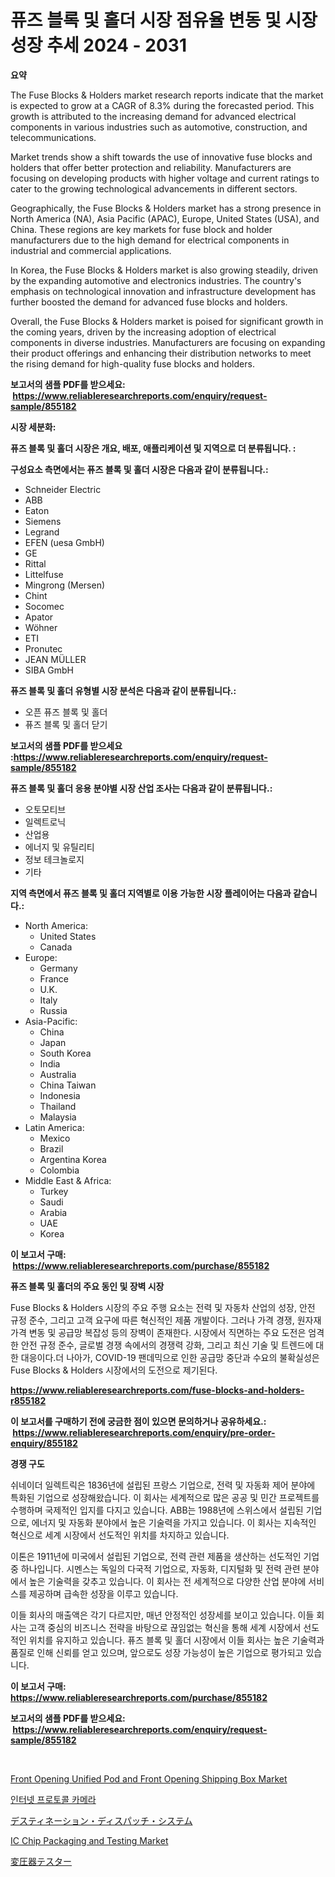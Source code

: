 <p><h1>퓨즈 블록 및 홀더 시장 점유율 변동 및 시장 성장 추세 2024 - 2031</h1></p><p><strong>요약</strong></p>
<p><p>The Fuse Blocks & Holders market research reports indicate that the market is expected to grow at a CAGR of 8.3% during the forecasted period. This growth is attributed to the increasing demand for advanced electrical components in various industries such as automotive, construction, and telecommunications. </p><p>Market trends show a shift towards the use of innovative fuse blocks and holders that offer better protection and reliability. Manufacturers are focusing on developing products with higher voltage and current ratings to cater to the growing technological advancements in different sectors.</p><p>Geographically, the Fuse Blocks & Holders market has a strong presence in North America (NA), Asia Pacific (APAC), Europe, United States (USA), and China. These regions are key markets for fuse block and holder manufacturers due to the high demand for electrical components in industrial and commercial applications.</p><p>In Korea, the Fuse Blocks & Holders market is also growing steadily, driven by the expanding automotive and electronics industries. The country's emphasis on technological innovation and infrastructure development has further boosted the demand for advanced fuse blocks and holders.</p><p>Overall, the Fuse Blocks & Holders market is poised for significant growth in the coming years, driven by the increasing adoption of electrical components in diverse industries. Manufacturers are focusing on expanding their product offerings and enhancing their distribution networks to meet the rising demand for high-quality fuse blocks and holders.</p></p>
<p><strong>보고서의 샘플 PDF를 받으세요: &nbsp;<a href="https://www.reliableresearchreports.com/enquiry/request-sample/855182">https://www.reliableresearchreports.com/enquiry/request-sample/855182</a></strong></p>
<p><strong>시장 세분화:</strong></p>
<p><strong> 퓨즈 블록 및 홀더 시장은 개요, 배포, 애플리케이션 및 지역으로 더 분류됩니다. :</strong></p>
<p><strong>구성요소 측면에서는 퓨즈 블록 및 홀더 시장은 다음과 같이 분류됩니다.:</strong></p>
<p><ul><li>Schneider Electric</li><li>ABB</li><li>Eaton</li><li>Siemens</li><li>Legrand</li><li>EFEN (uesa GmbH)</li><li>GE</li><li>Rittal</li><li>Littelfuse</li><li>Mingrong (Mersen)</li><li>Chint</li><li>Socomec</li><li>Apator</li><li>Wöhner</li><li>ETI</li><li>Pronutec</li><li>JEAN MÜLLER</li><li>SIBA GmbH</li></ul></p>
<p><strong> 퓨즈 블록 및 홀더 유형별 시장 분석은 다음과 같이 분류됩니다.:</strong></p>
<p><ul><li>오픈 퓨즈 블록 및 홀더</li><li>퓨즈 블록 및 홀더 닫기</li></ul></p>
<p><strong>보고서의 샘플 PDF를 받으세요 :<a href="https://www.reliableresearchreports.com/enquiry/request-sample/855182">https://www.reliableresearchreports.com/enquiry/request-sample/855182</a></strong></p>
<p><strong> 퓨즈 블록 및 홀더 응용 분야별 시장 산업 조사는 다음과 같이 분류됩니다.:</strong></p>
<p><ul><li>오토모티브</li><li>일렉트로닉</li><li>산업용</li><li>에너지 및 유틸리티</li><li>정보 테크놀로지</li><li>기타</li></ul></p>
<p><strong>지역 측면에서 퓨즈 블록 및 홀더 지역별로 이용 가능한 시장 플레이어는 다음과 같습니다.:</strong></p>
<p><ul>
    <li>
        North America:
        <ul>
            <li>United States</li>
            <li>Canada</li>
        </ul>
    </li>
    <li>
        Europe:
        <ul>
            <li>Germany</li>
            <li>France</li>
            <li>U.K.</li>
            <li>Italy</li>
            <li>Russia</li>
        </ul>
    </li>
    <li>
        Asia-Pacific:
        <ul>
            <li>China</li>
            <li>Japan</li>
            <li>South Korea</li>
            <li>India</li>
            <li>Australia</li>
            <li>China Taiwan</li>
            <li>Indonesia</li>
            <li>Thailand</li>
            <li>Malaysia</li>
        </ul>
    </li>
    <li>
        Latin America:
        <ul>
            <li>Mexico</li>
            <li>Brazil</li>
            <li>Argentina Korea</li>
            <li>Colombia</li>
        </ul>
    </li>
    <li>
        Middle East & Africa:
        <ul>
            <li>Turkey</li>
            <li>Saudi</li>
            <li>Arabia</li>
            <li>UAE</li>
            <li>Korea</li>
        </ul>
    </li>
    </ul></p>
<p><strong>이 보고서 구매: &nbsp;<a href="https://www.reliableresearchreports.com/purchase/855182">https://www.reliableresearchreports.com/purchase/855182</a></strong></p>
<p><strong>퓨즈 블록 및 홀더의 주요 동인 및 장벽 시장</strong></p>
<p><p>Fuse Blocks & Holders 시장의 주요 주행 요소는 전력 및 자동차 산업의 성장, 안전 규정 준수, 그리고 고객 요구에 따른 혁신적인 제품 개발이다. 그러나 가격 경쟁, 원자재 가격 변동 및 공급망 복잡성 등의 장벽이 존재한다. 시장에서 직면하는 주요 도전은 엄격한 안전 규정 준수, 글로벌 경쟁 속에서의 경쟁력 강화, 그리고 최신 기술 및 트렌드에 대한 대응이다.더 나아가, COVID-19 팬데믹으로 인한 공급망 중단과 수요의 불확실성은 Fuse Blocks & Holders 시장에서의 도전으로 제기된다.</p></p>
<p><strong><a href="https://www.reliableresearchreports.com/fuse-blocks-and-holders-r855182">https://www.reliableresearchreports.com/fuse-blocks-and-holders-r855182</a></strong></p>
<p><strong>이 보고서를 구매하기 전에 궁금한 점이 있으면 문의하거나 공유하세요.: &nbsp;<a href="https://www.reliableresearchreports.com/enquiry/pre-order-enquiry/855182">https://www.reliableresearchreports.com/enquiry/pre-order-enquiry/855182</a></strong></p>
<p><strong>경쟁 구도</strong></p>
<p><p>쉬네이더 일렉트릭은 1836년에 설립된 프랑스 기업으로, 전력 및 자동화 제어 분야에 특화된 기업으로 성장해왔습니다. 이 회사는 세계적으로 많은 공공 및 민간 프로젝트를 수행하며 국제적인 입지를 다지고 있습니다. ABB는 1988년에 스위스에서 설립된 기업으로, 에너지 및 자동화 분야에서 높은 기술력을 가지고 있습니다. 이 회사는 지속적인 혁신으로 세계 시장에서 선도적인 위치를 차지하고 있습니다. </p><p>이톤은 1911년에 미국에서 설립된 기업으로, 전력 관련 제품을 생산하는 선도적인 기업 중 하나입니다. 시멘스는 독일의 다국적 기업으로, 자동화, 디지털화 및 전력 관련 분야에서 높은 기술력을 갖추고 있습니다. 이 회사는 전 세계적으로 다양한 산업 분야에 서비스를 제공하며 급속한 성장을 이루고 있습니다.</p><p>이들 회사의 매출액은 각기 다르지만, 매년 안정적인 성장세를 보이고 있습니다. 이들 회사는 고객 중심의 비즈니스 전략을 바탕으로 끊임없는 혁신을 통해 세계 시장에서 선도적인 위치를 유지하고 있습니다. 퓨즈 블록 및 홀더 시장에서 이들 회사는 높은 기술력과 품질로 인해 신뢰를 얻고 있으며, 앞으로도 성장 가능성이 높은 기업으로 평가되고 있습니다.</p></p>
<p><strong>이 보고서 구매: &nbsp; <a href="https://www.reliableresearchreports.com/purchase/855182">https://www.reliableresearchreports.com/purchase/855182</a></strong></p>
<p><strong>보고서의 샘플 PDF를 받으세요: &nbsp;<a href="https://www.reliableresearchreports.com/enquiry/request-sample/855182">https://www.reliableresearchreports.com/enquiry/request-sample/855182</a></strong><strong></strong></p>
<p>&nbsp;</p>
<p><p><a href="https://www.linkedin.com/pulse/front-opening-unified-pod-shipping-box-market-furnishes-information-d47re">Front Opening Unified Pod and Front Opening Shipping Box Market</a></p><p><a href="https://github.com/rcabello548/Market-Research-Report-List-1/blob/main/731034054200.md">인터넷 프로토콜 카메라</a></p><p><a href="https://github.com/roulaayoub-saad/Market-Research-Report-List-1/blob/main/877592356059.md">デスティネーション・ディスパッチ・システム</a></p><p><a href="https://www.linkedin.com/pulse/ic-chip-packaging-testing-market-trends-forecast-competitive-jlpef">IC Chip Packaging and Testing Market</a></p><p><a href="https://medium.com/@arimuller2009/%E3%83%88%E3%83%A9%E3%83%B3%E3%82%B9%E3%83%95%E3%82%A9%E3%83%BC%E3%83%9E%E3%83%BC%E3%83%86%E3%82%B9%E3%82%BF%E3%83%BC%E5%B8%82%E5%A0%B4%E3%81%AE%E8%A6%8F%E6%A8%A1-cagr-%E3%83%88%E3%83%AC%E3%83%B3%E3%83%89%E3%81%AF2024%E5%B9%B4%E3%81%8B%E3%82%892030%E5%B9%B4%E3%81%BE%E3%81%A7%E3%81%A7%E3%81%99-a2935c02c5df">変圧器テスター</a></p></p>